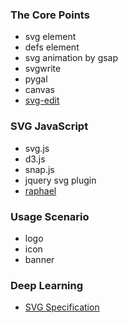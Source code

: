 ### The Core Points
- svg element
- defs element
- svg animation by gsap
- svgwrite
- pygal
- canvas
- [svg-edit](https://svg-edit.github.io/svgedit/releases/svg-edit-2.8.1/svg-editor.html)

### SVG JavaScript
- svg.js
- d3.js
- snap.js
- jquery svg plugin
- [raphael](https://github.com/DmitryBaranovskiy/raphael)

### Usage Scenario
- logo
- icon
- banner


### Deep Learning

- [SVG Specification](https://www.w3.org/TR/SVG/intro.html)

